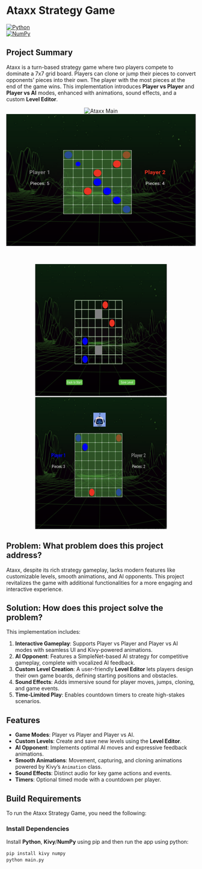 # Ataxx Strategy Game  
[![Python](https://img.shields.io/badge/Python-3776AB?style=for-the-badge&logo=python&logoColor=white)](https://www.python.org/)  
[![NumPy](https://img.shields.io/badge/NumPy-013243?style=for-the-badge&logo=numpy&logoColor=white)](https://numpy.org/)  

## Project Summary  
Ataxx is a turn-based strategy game where two players compete to dominate a 7x7 grid board. Players can clone or jump their pieces to convert opponents’ pieces into their own. The player with the most pieces at the end of the game wins. This implementation introduces **Player vs Player** and **Player vs AI** modes, enhanced with animations, sound effects, and a custom **Level Editor**.

<p align="center">
  <img src="./image/ataxx-main.gif" height="250" width="500" alt="Ataxx Main">
  <img src="./image/ataxx-gameplay.png" height="350" width="700" alt="Ataxx Gameplay">
</p>  

<br/>
<p align="center">
  <img src="./image/ataxx-level-creator.png" height="350" width="350" alt="Level Creator">
  <img src="./image/ataxx-ai.png" height="350" width="350" alt="AI Avatar Feedback">
</p>  

## Problem: What problem does this project address?  
Ataxx, despite its rich strategy gameplay, lacks modern features like customizable levels, smooth animations, and AI opponents. This project revitalizes the game with additional functionalities for a more engaging and interactive experience.

## Solution: How does this project solve the problem?  
This implementation includes:  
1. **Interactive Gameplay**: Supports Player vs Player and Player vs AI modes with seamless UI and Kivy-powered animations.  
2. **AI Opponent**: Features a SimpleNet-based AI strategy for competitive gameplay, complete with vocalized AI feedback.  
3. **Custom Level Creation**: A user-friendly **Level Editor** lets players design their own game boards, defining starting positions and obstacles.  
4. **Sound Effects**: Adds immersive sound for player moves, jumps, cloning, and game events.  
5. **Time-Limited Play**: Enables countdown timers to create high-stakes scenarios.

## Features  
- **Game Modes**: Player vs Player and Player vs AI.  
- **Custom Levels**: Create and save new levels using the **Level Editor**.  
- **AI Opponent**: Implements optimal AI moves and expressive feedback animations.  
- **Smooth Animations**: Movement, capturing, and cloning animations powered by Kivy’s `Animation` class.  
- **Sound Effects**: Distinct audio for key game actions and events.  
- **Timers**: Optional timed mode with a countdown per player.  

## Build Requirements  
To run the Ataxx Strategy Game, you need the following:

### Install Dependencies  
Install **Python**, **Kivy**/**NumPy** using pip and then run the app using python:  

```bash
pip install kivy numpy
python main.py
```

